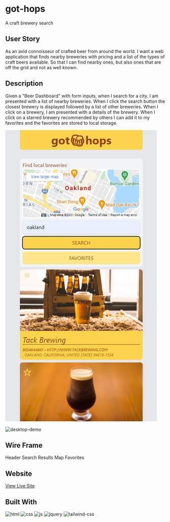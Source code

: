 # got-hops
A craft brewery search

## User Story

As an avid connoisseur of crafted beer from around the world.
I want a web application that finds nearby breweries with pricing and a list of the types of craft beers available.
So that I can find nearby ones, but also ones that are off the grid and not as well known.

## Description

Given a "Beer Dashboard" with form inputs, when I search for a city. I am presented with a list of nearby breweries. When I click the search button the closest brewery is displayed followed by a list of other breweries. When I click on a brewery, I am presented with a details of the brewery. When I click on a starred brewery recommended by others I can add it to my favorites and the favorites are stored to local storage. 

![mobile-preview](./assets/images/preview-mobile.png)

![desktop-demo](./assets/images/demo-desktop.gif)

## Wire Frame

Header
Search 
Results
Map 
Favorites

## Website

[View Live Site](#got-hops)

## Built With
![html](https://img.shields.io/badge/-HTML5-E34F26?logo=html5&logoColor=white&logoWidth=30)
![css](https://img.shields.io/badge/-CSS3-1572B6?logo=css3&logoColor=white&logoWidth=30)
![js](https://img.shields.io/badge/-JavaScript-F7DF1E?logo=javascript&logoColor=white&logoWidth=30)
![jquery](https://img.shields.io/badge/-jQuery-0769AD?logo=jquery&logoColor=white&logoWidth=30)
![tailwind-css](https://img.shields.io/badge/-Tailwind%20CSS-06B6D4?logo=tailwind-css&logoColor=white&logoWidth=30)